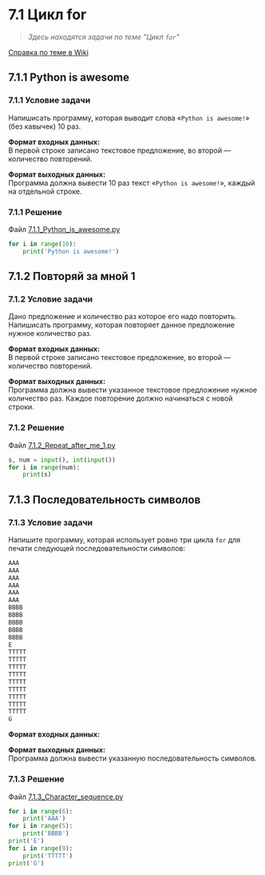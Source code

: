 # 7.1 Цикл for

> *Здесь находятся задачи по теме "Цикл `for`"*

[Справка по теме в Wiki](https://github.com/aalutsenko/Training/wiki/7.1-Цикл-for)

## 7.1.1 Python is awesome

### 7.1.1 Условие задачи  

Напишисать программу, которая выводит слова «`Python is awesome!`» (без кавычек) 10 раз.

**Формат входных данных:**  
В первой строке записано текстовое предложение, во второй — количество повторений.

**Формат выходных данных:**  
Программа должна вывести 10 раз текст «`Python is awesome!`», каждый на отдельной строке.  

### 7.1.1 Решение  

Файл [7.1.1_Python_is_awesome.py](7.1.1_Python_is_awesome.py)

```python
for i in range(10):
    print('Python is awesome!')
```

## 7.1.2 Повторяй за мной 1

### 7.1.2 Условие задачи  

Дано предложение и количество раз которое его надо повторить. Напишисать программу, которая повторяет данное предложение нужное количество раз.

**Формат входных данных:**  
В первой строке записано текстовое предложение, во второй — количество повторений.

**Формат выходных данных:**  
Программа должна вывести указанное текстовое предложение нужное количество раз. Каждое повторение должно начинаться с новой строки.  

### 7.1.2 Решение  

Файл [7.1.2_Repeat_after_me_1.py](7.1.2_Repeat_after_me_1.py)

```python
s, num = input(), int(input())
for i in range(num):
    print(s)
```

## 7.1.3 Последовательность символов

### 7.1.3 Условие задачи  

Напишите программу, которая использует ровно три цикла `for` для печати следующей последовательности символов:

```python
AAA
AAA
AAA
AAA
AAA
AAA
BBBB
BBBB
BBBB
BBBB
BBBB
E
TTTTT
TTTTT
TTTTT
TTTTT
TTTTT
TTTTT
TTTTT
TTTTT
TTTTT
G
```

**Формат входных данных:**  

**Формат выходных данных:**  
Программа должна вывести указанную последовательность символов.  

### 7.1.3 Решение  

Файл [7.1.3_Character_sequence.py](7.1.3_Character_sequence.py)

```python
for i in range(6):
    print('AAA')
for i in range(5):
    print('BBBB')
print('E')
for i in range(9):
    print('TTTTT')
print('G')
```
